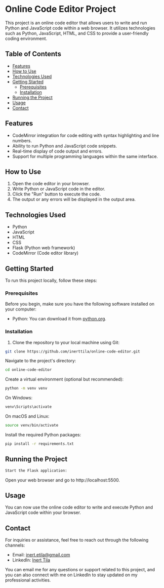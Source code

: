 # Online Code Editor Project
This project is an online code editor that allows users to write and run Python and JavaScript code within a web browser. It utilizes technologies such as Python, JavaScript, HTML, and CSS to provide a user-friendly coding environment.

## Table of Contents
- [Features](#features)
- [How to Use](#how-to-use)
- [Technologies Used](#technologies-used)
- [Getting Started](#getting-started)
  - [Prerequisites](#prerequisites)
  - [Installation](#installation)
- [Running the Project](#running-the-project)
- [Usage](#usage)
- [Contact](#Contact)

## Features
- CodeMirror integration for code editing with syntax highlighting and line numbers.
- Ability to run Python and JavaScript code snippets.
- Real-time display of code output and errors.
- Support for multiple programming languages within the same interface.

## How to Use
1. Open the code editor in your browser.
2. Write Python or JavaScript code in the editor.
3. Click the "Run" button to execute the code.
4. The output or any errors will be displayed in the output area.

## Technologies Used
- Python
- JavaScript
- HTML
- CSS
- Flask (Python web framework)
- CodeMirror (Code editor library)

## Getting Started

To run this project locally, follow these steps:

### Prerequisites

Before you begin, make sure you have the following software installed on your computer:

- Python: You can download it from [python.org](https://www.python.org/downloads/).

### Installation

1. Clone the repository to your local machine using Git:

```bash
git clone https://github.com/inerttila/online-code-editor.git
```
Navigate to the project's directory:
  ```bash
cd online-code-editor
  ```
Create a virtual environment (optional but recommended):
  ```bash
python -m venv venv
  ```
On Windows:
  ```bash
venv\Scripts\activate
  ```
On macOS and Linux:
  ```bash
source venv/bin/activate
  ```
Install the required Python packages:
  ```bash
pip install -r requirements.txt
  ```
## Running the Project
```bash
Start the Flask application:
 ```
 Open your web browser and go to http://localhost:5500.
 
## Usage
You can now use the online code editor to write and execute Python and JavaScript code within your browser.

## Contact

For inquiries or assistance, feel free to reach out through the following channels:

- Email: [inert.etila@gmail.com](mailto:inert.etila@gmail.com)
- LinkedIn: [Inert Tila](https://al.linkedin.com/in/inerttila)

You can email me for any questions or support related to this project, and you can also connect with me on LinkedIn to stay updated on my professional activities.
